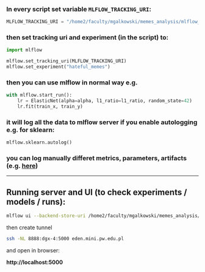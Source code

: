 ### In every script set variable `MLFLOW_TRACKING_URI`:

```python
MLFLOW_TRACKING_URI = "/home2/faculty/mgalkowski/memes_analysis/mlflow_data"
```

### then set tracking uri and  experiment (in the script) to:

```python
import mlflow

mlflow.set_tracking_uri(MLFLOW_TRACKING_URI)
mlflow.set_experiment("hateful_memes")
```

### then you can use mlflow in normal way e.g.

```python
with mlflow.start_run():
    lr = ElasticNet(alpha=alpha, l1_ratio=l1_ratio, random_state=42)
    lr.fit(train_x, train_y)
```

### it will log all the data to mlflow server if you enable autologging e.g. for sklearn:

```python
mlflow.sklearn.autolog()
```

### you can log manually differet metrics, parameters, artifacts (e.g. [here](https://mlflow.org/docs/latest/tracking.html#logging-functions))

------------------------------------------

## Running server and UI (to check experiments / models / runs):

```bash
mlflow ui --backend-store-uri /home2/faculty/mgalkowski/memes_analysis/mlflow_data --host 0.0.0.0 --port 5000
```

then create tunnel

```bash
ssh -NL 8888:dgx-4:5000 eden.mini.pw.edu.pl
```

and open in browser:

**http://localhost:5000**